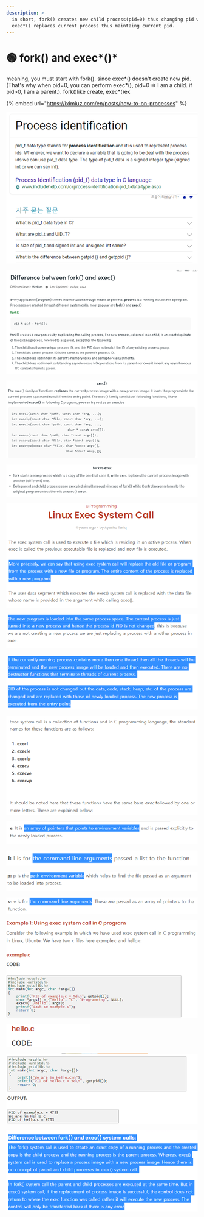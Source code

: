 ```yaml
---
description: >-
  in short, fork() creates new child process(pid=0) thus changing pid while
  exec*() replaces current process thus maintaing current pid.
---
```


# 🟢 fork() and exec\*()\*

meaning, you must start with fork(). since exec\*() doesn't create new pid.(That's why when pid=0, you can perform exec\*(), pid=0 => I am a child. if pid>0, I am a parent.). fork()like create, exec\*()ex

{% embed url="https://iximiuz.com/en/posts/how-to-on-processes" %}

![pid\_t data type](<../.gitbook/assets/image (60).png>)

![fork() creates a new process by duplicating the calling process](<../.gitbook/assets/image (111).png>)

![The exec() family of functions replaces the current process image with a new process image](<../.gitbook/assets/image (43).png>)

![](<../.gitbook/assets/image (47).png>)

![](<../.gitbook/assets/image (181).png>)

![](<../.gitbook/assets/image (48).png>)

![](<../.gitbook/assets/image (131).png>)

![](<../.gitbook/assets/image (112).png>)

![](<../.gitbook/assets/image (59).png>)

![](<../.gitbook/assets/image (18).png>)

![](<../.gitbook/assets/image (161).png>)

![v for argv\[\] as vector](<../.gitbook/assets/image (99).png>)

![](<../.gitbook/assets/image (30).png>)

![](<../.gitbook/assets/image (26).png>)

![Observe the exactly same PID](<../.gitbook/assets/image (35).png>)

![](<../.gitbook/assets/image (150).png>)
